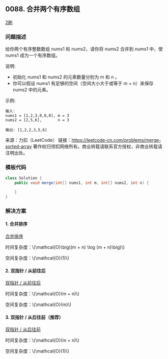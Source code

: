## 0088. 合并两个有序数组

<script src="https://cdn.bootcss.com/mathjax/2.7.7/MathJax.js?config=TeX-AMS-MML_HTMLorMML"></script>

[2刷](qu0088/solu/Solution.java)

### 问题描述

给你两个有序整数数组 nums1 和 nums2，请你将 nums2 合并到 nums1 中，使 nums1 成为一个有序数组。

 

说明:

* 初始化 nums1 和 nums2 的元素数量分别为 m 和 n 。
* 你可以假设 nums1 有足够的空间（空间大小大于或等于 m + n）来保存 nums2 中的元素。

 

示例:

```
输入:
nums1 = [1,2,3,0,0,0], m = 3
nums2 = [2,5,6],       n = 3

输出: [1,2,2,3,5,6]
```

来源：力扣（LeetCode）
链接：https://leetcode-cn.com/problems/merge-sorted-array
著作权归领扣网络所有。商业转载请联系官方授权，非商业转载请注明出处。
### 模板代码

``` java
class Solution {
    public void merge(int[] nums1, int m, int[] nums2, int n) {

    }
}
```

### 解决方案

#### 1. 合并排序

[合并排序](qu0088/solu1/Solution.java)

时间复杂度：\\(\mathcal{O}\big((m + n) \log (m + n)\big)\\)

空间复杂度：\\(\mathcal{O}(1)\\)


#### 2. 双指针 / 从前往后

[双指针 / 从前往后](qu0088/solu2/Solution.java)

时间复杂度：\\(\mathcal{O}(m + n)\\)

空间复杂度：\\(\mathcal{O}(m)\\)


#### 3. 双指针 / 从后往前（推荐）

[双指针 / 从后往前](qu0088/solu3/Solution.java)

时间复杂度：\\(\mathcal{O}(m + n)\\)

空间复杂度：\\(\mathcal{O}(1)\\)
